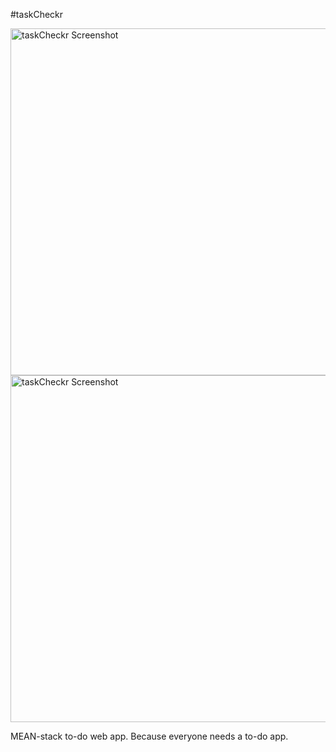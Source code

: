 #taskCheckr


<img src="https://raw.githubusercontent.com/blakehagen/taskCheckr/master/public/assets/taskCheckr-screenshot1.jpg" alt="taskCheckr Screenshot" width="555" />
<img src="https://raw.githubusercontent.com/blakehagen/taskCheckr/master/public/assets/taskCheckr-screenshot2.jpg" alt="taskCheckr Screenshot" width="555" />


MEAN-stack to-do web app. Because everyone needs a to-do app.